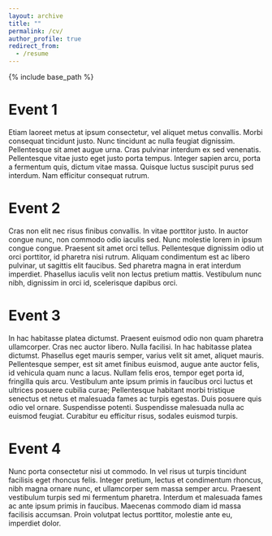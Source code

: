 ```yaml
---
layout: archive
title: ""
permalink: /cv/
author_profile: true
redirect_from:
  - /resume
---
```


{% include base_path %}
  
Event 1
======
Etiam laoreet metus at ipsum consectetur, vel aliquet metus convallis. Morbi consequat tincidunt justo. Nunc tincidunt ac nulla feugiat dignissim. Pellentesque sit amet augue urna. Cras pulvinar interdum ex sed venenatis. Pellentesque vitae justo eget justo porta tempus. Integer sapien arcu, porta a fermentum quis, dictum vitae massa. Quisque luctus suscipit purus sed interdum. Nam efficitur consequat rutrum.

Event 2
======
Cras non elit nec risus finibus convallis. In vitae porttitor justo. In auctor congue nunc, non commodo odio iaculis sed. Nunc molestie lorem in ipsum congue congue. Praesent sit amet orci tellus. Pellentesque dignissim odio ut orci porttitor, id pharetra nisi rutrum. Aliquam condimentum est ac libero pulvinar, ut sagittis elit faucibus. Sed pharetra magna in erat interdum imperdiet. Phasellus iaculis velit non lectus pretium mattis. Vestibulum nunc nibh, dignissim in orci id, scelerisque dapibus orci.

Event 3
======
In hac habitasse platea dictumst. Praesent euismod odio non quam pharetra ullamcorper. Cras nec auctor libero. Nulla facilisi. In hac habitasse platea dictumst. Phasellus eget mauris semper, varius velit sit amet, aliquet mauris. Pellentesque semper, est sit amet finibus euismod, augue ante auctor felis, id vehicula quam nunc a lacus. Nullam felis eros, tempor eget porta id, fringilla quis arcu. Vestibulum ante ipsum primis in faucibus orci luctus et ultrices posuere cubilia curae; Pellentesque habitant morbi tristique senectus et netus et malesuada fames ac turpis egestas. Duis posuere quis odio vel ornare. Suspendisse potenti. Suspendisse malesuada nulla ac euismod feugiat. Curabitur eu efficitur risus, sodales euismod turpis.

Event 4
======
Nunc porta consectetur nisi ut commodo. In vel risus ut turpis tincidunt facilisis eget rhoncus felis. Integer pretium, lectus et condimentum rhoncus, nibh magna ornare nunc, et ullamcorper sem massa semper arcu. Praesent vestibulum turpis sed mi fermentum pharetra. Interdum et malesuada fames ac ante ipsum primis in faucibus. Maecenas commodo diam id massa facilisis accumsan. Proin volutpat lectus porttitor, molestie ante eu, imperdiet dolor.
